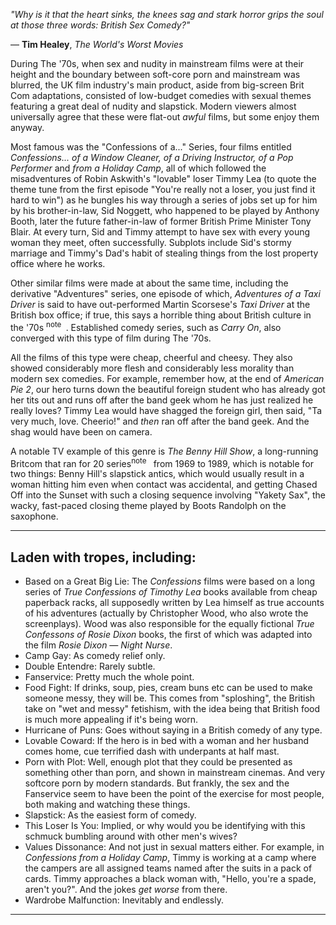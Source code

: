 _"Why is it that the heart sinks, the knees sag and stark horror grips the soul at those three words: British Sex Comedy?"_

— **Tim Healey**, _The World's Worst Movies_

During The '70s, when sex and nudity in mainstream films were at their height and the boundary between soft-core porn and mainstream was blurred, the UK film industry's main product, aside from big-screen Brit Com adaptations, consisted of low-budget comedies with sexual themes featuring a great deal of nudity and slapstick. Modern viewers almost universally agree that these were flat-out _awful_ films, but some enjoy them anyway.

Most famous was the "Confessions of a..." Series, four films entitled _Confessions... of a Window Cleaner, of a Driving Instructor, of a Pop Performer_ and _from a Holiday Camp_, all of which followed the misadventures of Robin Askwith's "lovable" loser Timmy Lea (to quote the theme tune from the first episode "You're really not a loser, you just find it hard to win") as he bungles his way through a series of jobs set up for him by his brother-in-law, Sid Noggett, who happened to be played by Anthony Booth, later the future father-in-law of former British Prime Minister Tony Blair. At every turn, Sid and Timmy attempt to have sex with every young woman they meet, often successfully. Subplots include Sid's stormy marriage and Timmy's Dad's habit of stealing things from the lost property office where he works.

Other similar films were made at about the same time, including the derivative "Adventures" series, one episode of which, _Adventures of a Taxi Driver_ is said to have out-performed Martin Scorsese's _Taxi Driver_ at the British box office; if true, this says a horrible thing about British culture in the '70s <sup>note&nbsp;</sup> . Established comedy series, such as _Carry On_, also converged with this type of film during The '70s.

All the films of this type were cheap, cheerful and cheesy. They also showed considerably more flesh and considerably less morality than modern sex comedies. For example, remember how, at the end of _American Pie 2_, our hero turns down the beautiful foreign student who has already got her tits out and runs off after the band geek whom he has just realized he really loves? Timmy Lea would have shagged the foreign girl, then said, "Ta very much, love. Cheerio!" and _then_ ran off after the band geek. And the shag would have been on camera.

A notable TV example of this genre is _The Benny Hill Show_, a long-running Britcom that ran for 20 series<sup>note&nbsp;</sup>  from 1969 to 1989, which is notable for two things: Benny Hill's slapstick antics, which would usually result in a woman hitting him even when contact was accidental, and getting Chased Off into the Sunset with such a closing sequence involving "Yakety Sax", the wacky, fast-paced closing theme played by Boots Randolph on the saxophone.

___

## Laden with tropes, including:

-   Based on a Great Big Lie: The _Confessions_ films were based on a long series of _True Confessions of Timothy Lea_ books available from cheap paperback racks, all supposedly written by Lea himself as true accounts of his adventures (actually by Christopher Wood, who also wrote the screenplays). Wood was also responsible for the equally fictional _True Confessons of Rosie Dixon_ books, the first of which was adapted into the film _Rosie Dixon — Night Nurse_.
-   Camp Gay: As comedy relief only.
-   Double Entendre: Rarely subtle.
-   Fanservice: Pretty much the whole point.
-   Food Fight: If drinks, soup, pies, cream buns etc can be used to make someone messy, they will be. This comes from "sploshing", the British take on "wet and messy" fetishism, with the idea being that British food is much more appealing if it's being worn.
-   Hurricane of Puns: Goes without saying in a British comedy of any type.
-   Lovable Coward: If the hero is in bed with a woman and her husband comes home, cue terrified dash with underpants at half mast.
-   Porn with Plot: Well, enough plot that they could be presented as something other than porn, and shown in mainstream cinemas. And very softcore porn by modern standards. But frankly, the sex and the Fanservice seem to have been the point of the exercise for most people, both making and watching these things.
-   Slapstick: As the easiest form of comedy.
-   This Loser Is You: Implied, or why would you be identifying with this schmuck bumbling around with other men's wives?
-   Values Dissonance: And not just in sexual matters either. For example, in _Confessions from a Holiday Camp_, Timmy is working at a camp where the campers are all assigned teams named after the suits in a pack of cards. Timmy approaches a black woman with, "Hello, you're a spade, aren't you?". And the jokes _get worse_ from there.
-   Wardrobe Malfunction: Inevitably and endlessly.

___